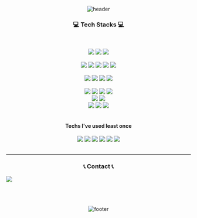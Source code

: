 <div align=center>
  
![header](https://capsule-render.vercel.app/api?type=waving&color=auto&height=120&section=header&text=JD%20Developer&fontSize=20&fontAlignY=20&fontAlign=90&fontColor=ffffff)

### 💻 Tech Stacks 💻
<br><br>
<img src="https://img.shields.io/badge/Salesforce-00A1E0?style=flat&logo=salesforce&logoColor=white">
<img src="https://img.shields.io/badge/Apex-00A1E0?style=flat&logo=salesforce&logoColor=white">
<img src="https://img.shields.io/badge/LWC-00A1E0?style=flat&logo=salesforce&logoColor=white">
<br><br>
<img src="https://img.shields.io/badge/Java-C01818?style=flat&logo=coffeescript&logoColor=white"/></a>
<img src="https://img.shields.io/badge/JavaScript-F7DF1E?style=flat&logo=JavaScript&logoColor=white"/></a>
<img src="https://img.shields.io/badge/HTML5-E34F26?style=flat&logo=HTML5&logoColor=white"/></a>
<img src="https://img.shields.io/badge/CSS3-1572B6?style=flat&logo=CSS3&logoColor=white"/></a>
<img src="https://img.shields.io/badge/Visual Studio Code-007ACC?style=flat&logo=visualstudiocode&logoColor=white"/></a>
<br>
<br>
<img src="https://img.shields.io/badge/GitHub-181717?style=flat&logo=GitHub&logoColor=white" /><a>
<img src="https://img.shields.io/badge/Notion-000000?style=flat&logo=notion&logoColor=white"/></a>
<img src="https://img.shields.io/badge/Slack-4A154B?style=flat&logo=slack&logoColor=white"/></a>
<img src="https://img.shields.io/badge/Figma-F24E1E?style=flat&logo=figma&logoColor=white"/></a>
<br><br>
<img src="https://img.shields.io/badge/Oracle-F80000?style=flat&logo=Oracle&logoColor=white"></a>
<img src="https://img.shields.io/badge/Mybatis-000000?style=flat&logo=Mybatis&logoColor=white"/></a>
<img src="https://img.shields.io/badge/JSP-000000?style=flat&logo=JSP&logoColor=white"/></a>
<img src="https://img.shields.io/badge/jQuery-0769AD?style=flat&logo=jQuery&logoColor=white"/></a>
<br>
<img src="https://img.shields.io/badge/Apache%20Tomcat-F8DC75?style=flat&logo=Apache%20Tomcat&logoColor=white"/></a>
<img src="https://img.shields.io/badge/Apache Maven-C71A36?style=flat&logo=Apachemaven&logoColor=white"/></a>
<br>
<img src="https://img.shields.io/badge/Spring-6DB33F?style=flat&logo=Spring&logoColor=white"/></a>
<img src="https://img.shields.io/badge/Spring Boot-6DB33F?style=flat&logo=spring boot&logoColor=white"> 
<img src="https://img.shields.io/badge/Eclipse-2C2255?style=flat&logo=Eclipseidep&logoColor=white"/></a>
<br>
<br>
#### Techs I've used least once
<img src="https://img.shields.io/badge/React-61DAFB?style=flat&logo=react&logoColor=white">
<img src="https://img.shields.io/badge/Python-3776AB?style=flat&logo=python&logoColor=white"> 
<img src="https://img.shields.io/badge/Linux-FCC624?style=flat&logo=linux&logoColor=black"> 
<img src="https://img.shields.io/badge/MySQL-4479A1?style=flat&logo=mysql&logoColor=white"> 
<img src="https://img.shields.io/badge/Bootstrap-7952B3?style=flat&logo=Bootstrap&logoColor=white"/></a>
<img src="https://img.shields.io/badge/Ajax-D3D3D3?style=flat&logo=Ajax&logoColor=white"/></a>
<br><br>

***

### 📞 Contact 📞
<div style="display:flex; flex-direction:row;">
    <a href="mailto:iforezen@naver.com">
        <img src="https://img.shields.io/badge/iforezen@naver.com-03C75A?style=flat-square&logo=Naver&logoColor=white"> 
    </a>
</div>
<br><br><br>

![footer](https://capsule-render.vercel.app/api?type=waving&color=gradient&section=footer)


</div>
